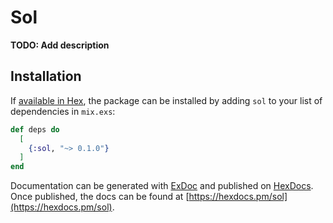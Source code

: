 # Sol

**TODO: Add description**

## Installation

If [available in Hex](https://hex.pm/docs/publish), the package can be installed
by adding `sol` to your list of dependencies in `mix.exs`:

```elixir
def deps do
  [
    {:sol, "~> 0.1.0"}
  ]
end
```

Documentation can be generated with [ExDoc](https://github.com/elixir-lang/ex_doc)
and published on [HexDocs](https://hexdocs.pm). Once published, the docs can
be found at [https://hexdocs.pm/sol](https://hexdocs.pm/sol).

